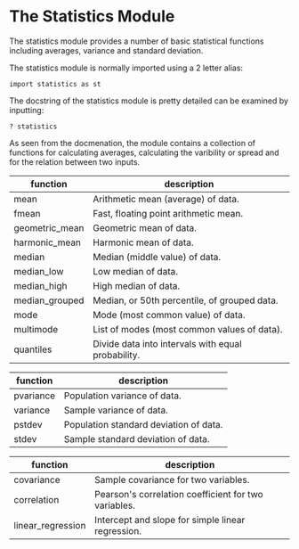 # The Statistics Module

The statistics module provides a number of basic statistical functions including averages, variance and standard deviation.

The statistics module is normally imported using a 2 letter alias:

```
import statistics as st
```

The docstring of the statistics module is pretty detailed can be examined by inputting:

```
? statistics
```

As seen from the docmenation, the module contains a collection of functions for calculating averages, calculating the varibility or spread and for the relation between two inputs.

|function|description|
|---|---|
|mean|Arithmetic mean (average) of data.|
|fmean|Fast, floating point arithmetic mean.|
|geometric_mean|Geometric mean of data.|
|harmonic_mean|Harmonic mean of data.|
|median|Median (middle value) of data.|
|median_low|Low median of data.|
|median_high|High median of data.|
|median_grouped|Median, or 50th percentile, of grouped data.|
|mode|Mode (most common value) of data.|
|multimode|List of modes (most common values of data).|
|quantiles|Divide data into intervals with equal probability.|

|function|description|
|---|---|
|pvariance|Population variance of data.|
|variance|Sample variance of data.|
|pstdev|Population standard deviation of data.|
|stdev|Sample standard deviation of data.|

|function|description|
|---|---|
|covariance|Sample covariance for two variables.|
|correlation|Pearson's correlation coefficient for two variables.|
|linear_regression|Intercept and slope for simple linear regression.|